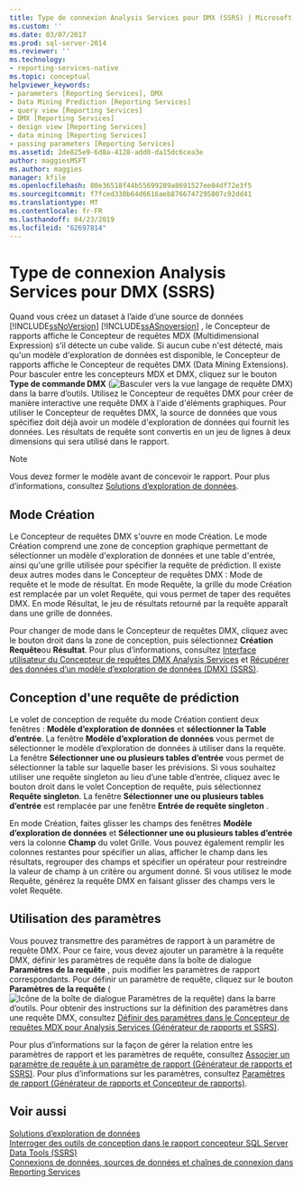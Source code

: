 ```yaml
---
title: Type de connexion Analysis Services pour DMX (SSRS) | Microsoft Docs
ms.custom: ''
ms.date: 03/07/2017
ms.prod: sql-server-2014
ms.reviewer: ''
ms.technology:
- reporting-services-native
ms.topic: conceptual
helpviewer_keywords:
- parameters [Reporting Services], DMX
- Data Mining Prediction [Reporting Services]
- query view [Reporting Services]
- DMX [Reporting Services]
- design view [Reporting Services]
- data mining [Reporting Services]
- passing parameters [Reporting Services]
ms.assetid: 2de825e9-6d8a-4128-add0-da15dc6cea3e
author: maggiesMSFT
ms.author: maggies
manager: kfile
ms.openlocfilehash: 80e36518f44b55699289a8691527ee04df72e3f5
ms.sourcegitcommit: f7fced330b64d6616aeb8766747295807c92dd41
ms.translationtype: MT
ms.contentlocale: fr-FR
ms.lasthandoff: 04/23/2019
ms.locfileid: "62697814"
---
```

# <a name="analysis-services-connection-type-for-dmx-ssrs"></a>Type de connexion Analysis Services pour DMX (SSRS)
  Quand vous créez un dataset à l’aide d’une source de données [!INCLUDE[ssNoVersion](../../includes/ssnoversion-md.md)] [!INCLUDE[ssASnoversion](../../includes/ssasnoversion-md.md)] , le Concepteur de rapports affiche le Concepteur de requêtes MDX (Multidimensional Expression) s’il détecte un cube valide. Si aucun cube n'est détecté, mais qu'un modèle d'exploration de données est disponible, le Concepteur de rapports affiche le Concepteur de requêtes DMX (Data Mining Extensions). Pour basculer entre les concepteurs MDX et DMX, cliquez sur le bouton **Type de commande DMX** (![Basculer vers la vue langage de requête DMX](../media/rsqdicon-commandtypedmx.gif "Basculer vers la vue langage de requête DMX")) dans la barre d’outils. Utilisez le Concepteur de requêtes DMX pour créer de manière interactive une requête DMX à l'aide d'éléments graphiques. Pour utiliser le Concepteur de requêtes DMX, la source de données que vous spécifiez doit déjà avoir un modèle d'exploration de données qui fournit les données. Les résultats de requête sont convertis en un jeu de lignes à deux dimensions qui sera utilisé dans le rapport.  
  
> [!NOTE]  
>  Vous devez former le modèle avant de concevoir le rapport. Pour plus d’informations, consultez [Solutions d’exploration de données](../../analysis-services/data-mining/data-mining-solutions.md).  
  
## <a name="design-mode"></a>Mode Création  
 Le Concepteur de requêtes DMX s'ouvre en mode Création. Le mode Création comprend une zone de conception graphique permettant de sélectionner un modèle d'exploration de données et une table d'entrée, ainsi qu'une grille utilisée pour spécifier la requête de prédiction. Il existe deux autres modes dans le Concepteur de requêtes DMX : Mode de requête et le mode de résultat. En mode Requête, la grille du mode Création est remplacée par un volet Requête, qui vous permet de taper des requêtes DMX. En mode Résultat, le jeu de résultats retourné par la requête apparaît dans une grille de données.  
  
 Pour changer de mode dans le Concepteur de requêtes DMX, cliquez avec le bouton droit dans la zone de conception, puis sélectionnez **Création** **Requête**ou **Résultat**. Pour plus d’informations, consultez [Interface utilisateur du Concepteur de requêtes DMX Analysis Services](analysis-services-dmx-query-designer-user-interface.md) et [Récupérer des données d’un modèle d’exploration de données &#40;DMX&#41; &#40;SSRS&#41;](retrieve-data-from-a-data-mining-model-dmx-ssrs.md).  
  
## <a name="designing-a-prediction-query"></a>Conception d'une requête de prédiction  
 Le volet de conception de requête du mode Création contient deux fenêtres : **Modèle d’exploration de données** et **sélectionner la Table d’entrée**. La fenêtre **Modèle d’exploration de données** vous permet de sélectionner le modèle d’exploration de données à utiliser dans la requête. La fenêtre **Sélectionner une ou plusieurs tables d’entrée** vous permet de sélectionner la table sur laquelle baser les prévisions. Si vous souhaitez utiliser une requête singleton au lieu d’une table d’entrée, cliquez avec le bouton droit dans le volet Conception de requête, puis sélectionnez **Requête singleton**. La fenêtre **Sélectionner une ou plusieurs tables d’entrée** est remplacée par une fenêtre **Entrée de requête singleton** .  
  
 En mode Création, faites glisser les champs des fenêtres **Modèle d’exploration de données** et **Sélectionner une ou plusieurs tables d’entrée** vers la colonne **Champ** du volet Grille. Vous pouvez également remplir les colonnes restantes pour spécifier un alias, afficher le champ dans les résultats, regrouper des champs et spécifier un opérateur pour restreindre la valeur de champ à un critère ou argument donné. Si vous utilisez le mode Requête, générez la requête DMX en faisant glisser des champs vers le volet Requête.  
  
## <a name="using-parameters"></a>Utilisation des paramètres  
 Vous pouvez transmettre des paramètres de rapport à un paramètre de requête DMX. Pour ce faire, vous devez ajouter un paramètre à la requête DMX, définir les paramètres de requête dans la boîte de dialogue **Paramètres de la requête** , puis modifier les paramètres de rapport correspondants. Pour définir un paramètre de requête, cliquez sur le bouton **Paramètres de la requête** (![Icône de la boîte de dialogue Paramètres de la requête](../../analysis-services/media/iconqueryparameter.gif "Icône de la boîte de dialogue Paramètres de la requête")) dans la barre d’outils. Pour obtenir des instructions sur la définition des paramètres dans une requête DMX, consultez [Définir des paramètres dans le Concepteur de requêtes MDX pour Analysis Services &#40;Générateur de rapports et SSRS&#41;](define-parameters-in-the-mdx-query-designer-for-analysis-services.md).  
  
 Pour plus d’informations sur la façon de gérer la relation entre les paramètres de rapport et les paramètres de requête, consultez [Associer un paramètre de requête à un paramètre de rapport &#40;Générateur de rapports et SSRS&#41;](associate-a-query-parameter-with-a-report-parameter-report-builder-and-ssrs.md). Pour plus d’informations sur les paramètres, consultez [Paramètres de rapport &#40;Générateur de rapports et Concepteur de rapports&#41;](../report-design/report-parameters-report-builder-and-report-designer.md).  
  
## <a name="see-also"></a>Voir aussi  
 [Solutions d’exploration de données](../../analysis-services/data-mining/data-mining-solutions.md)   
 [Interroger des outils de conception dans le rapport concepteur SQL Server Data Tools &#40;SSRS&#41;](query-design-tools-ssrs.md)   
 [Connexions de données, sources de données et chaînes de connexion dans Reporting Services](../data-connections-data-sources-and-connection-strings-in-reporting-services.md)  
  
  
